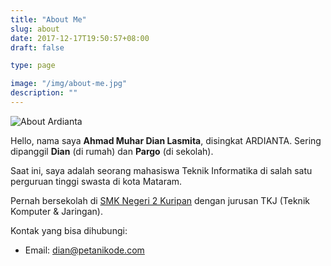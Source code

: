 ```yaml
---
title: "About Me"
slug: about
date: 2017-12-17T19:50:57+08:00
draft: false

type: page

image: "/img/about-me.jpg"
description: ""
---
```


![About Ardianta](/img/about-me.jpg)

Hello, nama saya **Ahmad Muhar Dian Lasmita**, disingkat ARDIANTA.
Sering dipanggil **Dian** (di rumah) dan **Pargo** (di sekolah).

<!-- Pengguna GNU/Linux sejak tahun 2011 hingga saat ini. Sehari-hari menggunakan GNU/Linux untuk pemrograman, desain, dan menulis. -->

Saat ini, saya adalah seorang mahasiswa Teknik Informatika di 
salah satu perguruan tinggi swasta di kota Mataram.

Pernah bersekolah di [SMK Negeri 2 Kuripan](http://www.smkn2kuripan.sch.id/) dengan jurusan TKJ
(Teknik Komputer & Jaringan).

Kontak yang bisa dihubungi:

- Email: <a href="mailto:dian@petanikode.com">dian@petanikode.com</a> 
